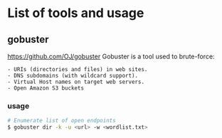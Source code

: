 # List of tools and usage

## gobuster

https://github.com/OJ/gobuster
	Gobuster is a tool used to brute-force:

	- URIs (directories and files) in web sites.
	- DNS subdomains (with wildcard support).
	- Virtual Host names on target web servers.
	- Open Amazon S3 buckets

### usage

```bash
# Enumerate list of open endpoints
$ gobuster dir -k -u <url> -w <wordlist.txt>
``` 
